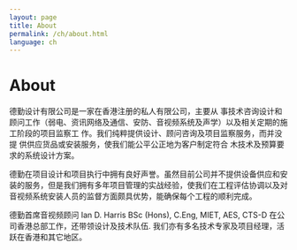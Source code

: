 ```yaml
---
layout: page
title: About
permalink: /ch/about.html
language: ch
---
```


# About

德勤设计有限公司是一家在香港注册的私人有限公司，主要从 事技术咨询设计和顾问工作（弱电、资讯网络及通信、安防、音视频系统及声学）以及相关定期的施工阶段的项目监察工 作。我们纯粹提供设计、顾问咨询及项目监察服务，而并没提 供供应货品或安装服务，使我们能公平公正地为客户制定符合 木技术及预算要求的系统设计方案。

德勤在项目设计和项目执行中拥有良好声誉。虽然目前公司并不提供设备供应和安装的服务，但是我们拥有多年项目管理的实战经验，使我们在工程评估协调以及对音视频系统安装人员的监督方面颇具优势，能确保每个工程的顺利完成。

德勤首席音视频顾问 Ian D. Harris BSc (Hons), C.Eng, MIET, AES, CTS-D 在公司香港总部工作，还带领设计及技术队伍. 我们亦有多名技术专家及项目经理，活跃在香港和其它地区。